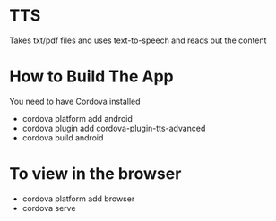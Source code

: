 # TTS

Takes txt/pdf files and uses text-to-speech and reads out the content


# How to Build The App

You need to have Cordova installed
- cordova platform add android
- cordova plugin add cordova-plugin-tts-advanced
- cordova build android

# To view in the browser
- cordova platform add browser
- cordova serve
